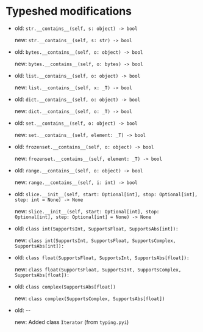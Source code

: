 # Typeshed modifications

* old: `str.__contains__(self, s: object) -> bool`

  new: `str.__contains__(self, s: str) -> bool`

* old: `bytes.__contains__(self, o: object) -> bool`

  new: `bytes.__contains__(self, o: bytes) -> bool`

* old: `list.__contains__(self, o: object) -> bool`

  new: `list.__contains__(self, x: _T) -> bool`

* old: `dict.__contains__(self, o: object) -> bool`

  new: `dict.__contains__(self, o: _T) -> bool`

* old: `set.__contains__(self, o: object) -> bool`

  new: `set.__contains__(self, element: _T) -> bool`

* old: `frozenset.__contains__(self, o: object) -> bool`

  new: `frozenset.__contains__(self, element: _T) -> bool`

* old: `range.__contains__(self, o: object) -> bool`

  new: `range.__contains__(self, i: int) -> bool`

* old: `slice.__init__(self, start: Optional[int], stop: Optional[int], step: int = None) -> None`

  new: `slice.__init__(self, start: Optional[int], stop: Optional[int], step: Optional[int] = None) -> None`

* old: `class int(SupportsInt, SupportsFloat, SupportsAbs[int]):`

  new: `class int(SupportsInt, SupportsFloat, SupportsComplex, SupportsAbs[int]):`

* old: `class float(SupportsFloat, SupportsInt, SupportsAbs[float]):`

  new: `class float(SupportsFloat, SupportsInt, SupportsComplex, SupportsAbs[float]):`

* old: `class complex(SupportsAbs[float])`

  new: `class complex(SupportsComplex, SupportsAbs[float])`

* old: --

  new: Added class `Iterator` (from `typing.pyi`)
